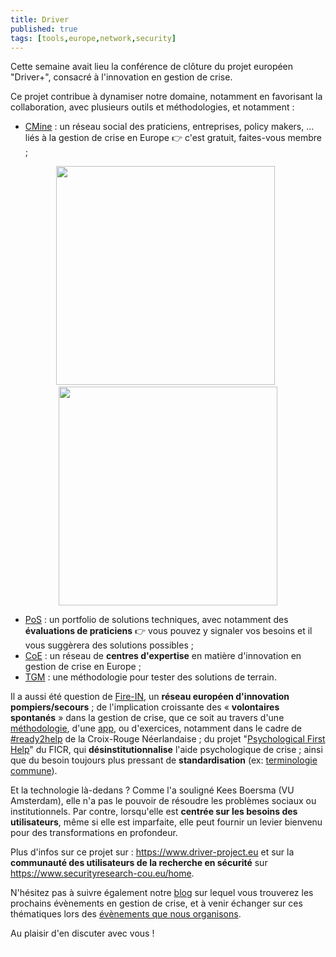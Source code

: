 ```yaml
---
title: Driver
published: true
tags: [tools,europe,network,security]
---
```


Cette semaine avait lieu la conférence de clôture du projet européen "Driver+", consacré à l'innovation en gestion de crise. 

Ce projet contribue à dynamiser notre domaine, notamment en favorisant la collaboration, avec plusieurs outils et méthodologies, et notamment :

 - [CMine](https://www.cmine.eu) : un réseau social des praticiens, entreprises, policy makers, ... liés à la gestion de crise en Europe  👉 c'est gratuit, faites-vous membre ;
 <center>
<img height="350" src="https://blog.my-poppy.eu/images/cmine1.PNG">&nbsp;&nbsp;<img height="350" src="https://blog.my-poppy.eu/images/cmine2.PNG">
</center>
 
 - [PoS](https://pos.driver-project.eu/en/PoS/solutions) : un portfolio de solutions techniques, avec notamment des **évaluations de praticiens** 👉  vous pouvez y signaler vos besoins et il vous suggèrera des solutions possibles ;
 - [CoE](https://www.driver-project.eu/centres-of-expertise-coe/) : un réseau de **centres d'expertise** en matière d'innovation en gestion de crise en Europe ;
 - [TGM](https://www.driver-project.eu/trial-guidance-methodology/) : une méthodologie pour tester des solutions de terrain.

Il a aussi été question de [Fire-IN](https://fire-in.eu), un **réseau européen d'innovation pompiers/secours** ; de l'implication croissante des « **volontaires spontanés** » dans la gestion de crise, que ce soit au travers d'une [méthodologie](https://www.driver-project.eu/new-ways-of-volunteering-care-and-support-for-unaffiliated-spontaneous-volunteers-final-2020), d'une [app](https://pos.driver-project.eu/sites/default/files/public/2020-01/Driver%2B%20Crowdtasker-App-HandsOn.pptx), ou d'exercices, notamment dans le cadre de [#ready2help](https://onlinelibrary.wiley.com/doi/full/10.1111/1468-5973.12200) de la Croix-Rouge Néerlandaise ; du projet "[Psychological First Help](https://pos.driver-project.eu/sites/default/files/public/2019-03/12007_psc_pfa_guide_T2_samlet_low.pdf)" du FICR, qui **désinstitutionnalise** l'aide psychologique de crise ; ainsi que du besoin toujours plus pressant de **standardisation** (ex: [terminologie commune](https://www.cenelec.eu/research/CWA)).

Et la technologie là-dedans ? Comme l'a souligné Kees Boersma (VU Amsterdam), elle n'a pas le pouvoir de résoudre les problèmes sociaux ou institutionnels. Par contre, lorsqu'elle est **centrée sur les besoins des utilisateurs**, même si elle est imparfaite, elle peut fournir un levier bienvenu pour des transformations en profondeur.

Plus d'infos sur ce projet sur : https://www.driver-project.eu et sur la **communauté des utilisateurs de la recherche en sécurité** sur https://www.securityresearch-cou.eu/home.

N'hésitez pas à suivre également notre [blog](https://blog.my-poppy.eu/events_upcoming) sur lequel vous trouverez les prochains évènements en gestion de crise, et à venir échanger sur ces thématiques lors des [évènements que nous organisons](https://blog.my-poppy.eu/workshops). 

Au plaisir d'en discuter avec vous !


<iframe src="https://www.my-poppy.eu/cnt/cnt.php" width="1" height="1" frameBorder="0">

